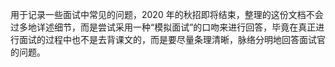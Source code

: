 用于记录一些面试中常见的问题，2020 年的秋招即将结束，整理的这份文档不会过多地详述细节，而是尝试采用一种“模拟面试”的口吻来进行回答，毕竟在真正进行面试的过程中也不是去背课文的，而是要尽量条理清晰，脉络分明地回答面试官的问题。

